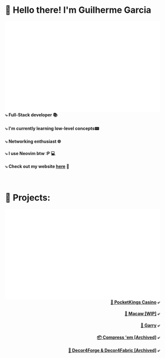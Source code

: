 <h1 style="border-bottom: 0;">👋 Hello there! I'm Guilherme Garcia</h1> 
<a>
  <img src="https://raw.githubusercontent.com/GmsGarcia/github-stats-transparent/output/generated/overview.svg" alt="github-stats" align="right" />
</a>

<h4 align="left">⤷ Full-Stack developer 📚</h4>
<h4 align="left">⤷ I'm currently learning low-level concepts📟</h4>
<h4 align="left">⤷ Networking enthusiast 🌐</h4>
<h4 align="left">⤷ I use Neovim btw :P 💻</h4>
<h4 align="left">⤷ Check out my website <a href="https://gmsgarcia.pt">here</a> 🌆</h4>
<br>

<!--START_SECTION:waka--><!--END_SECTION:waka-->

# 📂 Projects:
<p>
  <img src="https://raw.githubusercontent.com/GmsGarcia/github-stats-transparent/output/generated/languages.svg" alt="github-stats-2" align="left" />
</p>

<h4 align="right"><a href="https://gmsgarcia.pt/projects/pocket-kings.html">🎰 PocketKings Casino</a> ⤶</h4>
<h4 align="right"><a href="https://gmsgarcia.pt/projects/macaw.html">🏨 Macaw [WIP]</a> ⤶</h4>
<h4 align="right"><a href="https://github.com/GmsGarcia/garry">🐌 Garry</a> ⤶</h4>
<h4 align="right"><a href="https://github.com/GmsGarcia/compress-em">📦 Compress 'em [Archived]</a> ⤶</h4>
<h4 align="right"><a href="https://github.com/GmsGarcia/decor4fabric">🌄 Decor4Forge & Decor4Fabric [Archived]</a> ⤶</h4>
